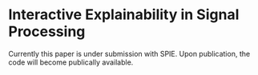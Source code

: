 # Interactive Explainability in Signal Processing

Currently this paper is under submission with SPIE. Upon publication, the code will become publically available.
